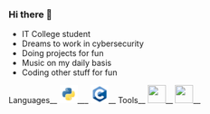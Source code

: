 ### Hi there 👋

+ IT College student
+ Dreams to work in cybersecurity
+ Doing projects for fun
+ Music on my daily basis
+ Coding other stuff for fun

Languages__
<img height="32" width="32" src="https://raw.githubusercontent.com/github/explore/80688e429a7d4ef2fca1e82350fe8e3517d3494d/topics/python/python.png" />___
<img height="32" width="32" src="https://raw.githubusercontent.com/github/explore/f3e22f0dca2be955676bc70d6214b95b13354ee8/topics/c/c.png" />__
Tools__
<img height="32" width="32" src="https://cdn.jsdelivr.net/npm/simple-icons@v6/icons/c.svg" />__
<img height="32" width="32" src="https://cdn.jsdelivr.net/npm/simple-icons@v6/icons/visualstudiocode.svg" />__
